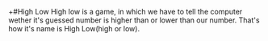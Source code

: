 +#High Low
High low is a game, in which we have to tell the computer wether it's guessed number is higher than or lower than our number. That's how it's name is High Low(high or low).
